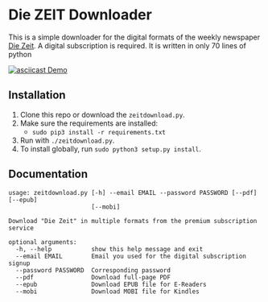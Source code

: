 # Die ZEIT Downloader

This is a simple downloader for the digital formats of the weekly newspaper [Die Zeit](https://www.zeit.de). A digital subscription is required.
It is written in only 70 lines of python

[![asciicast Demo](https://asciinema.org/a/yUSupdGELwQc1KvLUlJmbXwch.svg)](https://asciinema.org/a/yUSupdGELwQc1KvLUlJmbXwch)

## Installation

1. Clone this repo or download the `zeitdownload.py`.
2. Make sure the requirements are installed:
    * `sudo pip3 install -r requirements.txt`
3. Run with `./zeitdownload.py`.
4. To install globally, run `sudo python3 setup.py install`.

## Documentation

```
usage: zeitdownload.py [-h] --email EMAIL --password PASSWORD [--pdf] [--epub]
                       [--mobi]

Download "Die Zeit" in multiple formats from the premium subscription service

optional arguments:
  -h, --help           show this help message and exit
  --email EMAIL        Email you used for the digital subscription signup
  --password PASSWORD  Corresponding password
  --pdf                Download full-page PDF
  --epub               Download EPUB file for E-Readers
  --mobi               Download MOBI file for Kindles
```
